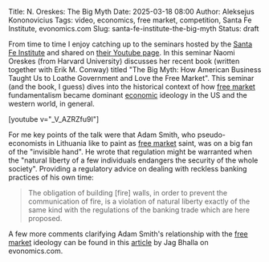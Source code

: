 Title: N. Oreskes: The Big Myth
Date: 2025-03-18 08:00
Author: Aleksejus Kononovicius
Tags: video, economics, free market, competition, Santa Fe Institute, evonomics.com
Slug: santa-fe-institute-the-big-myth
Status: draft

From time to time I enjoy catching up to the seminars hosted by the [Santa
Fe Institute](https://www.santafe.edu/) and shared on [their Youtube
page](https://www.youtube.com/@SFIScience). In this seminar Naomi Oreskes
(from Harvard University) discusses her recent book (written together with
Erik M. Conway) titled "The Big Myth: How American Business Taught Us to
Loathe Government and Love the Free Market". This seminar (and the book, I
guess) dives into the historical context of how [free
market](/tag/free-market/) fundamentalism became dominant
[economic](/tag/economics) ideology in the US and the western world, in
general.

[youtube v="_V_AZRZfu9I"]

For me key points of the talk were that Adam Smith, who pseudo-economists in
Lithuania like to paint as [free market](/tag/free-market/) saint, was on a
big fan of the "invisible hand". He wrote that regulation might be warranted
when the "natural liberty of a few individuals endangers the security of the
whole society". Providing a regulatory advice on dealing with reckless
banking practices of his own time:

> The obligation of building [fire] walls, in order to prevent the
> communication of fire, is a violation of natural liberty exactly of the
> same kind with the regulations of the banking trade which are here
> proposed.

A few more comments clarifying Adam Smith's relationship with the [free
market](/tag/free-market/) ideology can be found in this
[article](https://evonomics.com/stop-associating-adam-smith-with-laissez-faire-economics/)
by Jag Bhalla on evonomics.com.
